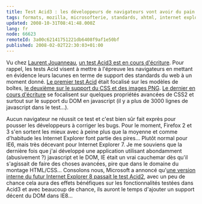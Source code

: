 ```yaml
---
title: Test Acid3 : les développeurs de navigateurs vont avoir du pain sur la planche
tags: formats, mozilla, microsofterie, standards, xhtml, internet explorer, web
updated: 2008-10-31T08:41:48.000Z
lang: fr
node: 66623
remoteId: 3a00c62141751221db6408f9af1e50bf
published: 2008-02-02T22:30:03+01:00
---
```


Vu chez [Laurent Jouanneau](http://ljouanneau.com/blog/2008/02/01/752-test-acid3), [un test Acid3 est en cours d'écriture](http://www.webstandards.org/action/acid3/). Pour rappel, les tests Acid visent à mettre à l'épreuve les navigateurs en mettant en évidence leurs lacunes en terme de support des standards du web à un moment donné. [Le premier test Acid](http://www.w3.org/Style/CSS/Test/CSS1/current/test5526c.htm) était focalisé sur les modèles de boîtes, [le deuxième sur le support du CSS et des images PNG](http://www.webstandards.org/files/acid2/test.html#top). [Le dernier en cours d'écriture](http://acid3.acidtests.org/) se focalisent sur quelques propriétés avancées de CSS2 et surtout sur le support du DOM en javascript (il y a plus de 3000 lignes de javascript dans le test...).

 

Aucun navigateur ne réussit ce test et c'est bien sûr fait exprès pour pousser les développeurs à corriger les bugs. Pour le moment, Firefox 2 et 3 s'en sortent les mieux avec à peine plus que la moyenne et comme d'habitude les Internet Explorer font partie des pires... Plutôt normal pour IE6, mais très décevant pour Internet Explorer 7. Je me souviens que la dernière fois que j'ai développé une application utilisant abondamment (abusivement ?) javascript et le DOM, IE était un vrai cauchemar dès qu'il s'agissait de faire des choses avancées, pire que dans le domaine du montage HTML/CSS... Consolons nous, Microsoft a annoncé qu'[une version interne du futur Internet Explorer 8 passait le test Acid2](http://blogs.msdn.com/ie/archive/2007/12/19/internet-explorer-8-and-acid2-a-milestone.aspx), avec un peu de chance cela aura des effets bénéfiques sur les fonctionnalités testées dans Acid3 et avec beaucoup de chance, ils auront le temps d'ajouter un support décent du DOM dans IE8...

